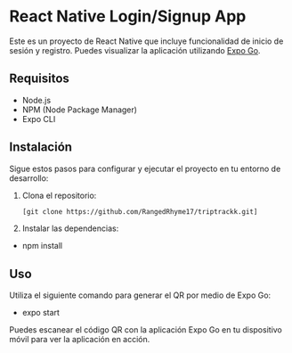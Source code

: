 # React Native Login/Signup App
Este es un proyecto de React Native que incluye funcionalidad de inicio de sesión y registro. Puedes visualizar la aplicación utilizando [Expo Go](https://expo.io/client).

## Requisitos
- Node.js
- NPM (Node Package Manager)
- Expo CLI

## Instalación
Sigue estos pasos para configurar y ejecutar el proyecto en tu entorno de desarrollo:

1. Clona el repositorio:

   ```bash
   [git clone https://github.com/RangedRhyme17/triptrackk.git]

2. Instalar las dependencias:
- npm install

## Uso
Utiliza el siguiente comando para generar el QR por medio de Expo Go:
- expo start
  
Puedes escanear el código QR con la aplicación Expo Go en tu dispositivo móvil para ver la aplicación en acción.
